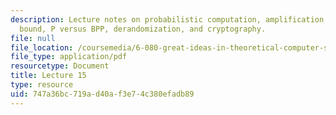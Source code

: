 ```yaml
---
description: Lecture notes on probabilistic computation, amplification, the Chernoff
  bound, P versus BPP, derandomization, and cryptography.
file: null
file_location: /coursemedia/6-080-great-ideas-in-theoretical-computer-science-spring-2008/747a36bc719ad40af3e74c380efadb89_lec15.pdf
file_type: application/pdf
resourcetype: Document
title: Lecture 15
type: resource
uid: 747a36bc-719a-d40a-f3e7-4c380efadb89
---
```

